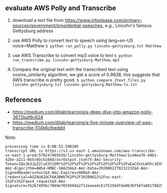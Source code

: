 
## evaluate AWS Polly and Transcribe

1) download a text file from https://www.infoplease.com/primary-sources/government/presidential-speeches, e.g., Lincohn's famous Gettysburg address

2) use AWS Polly to convert text to speech using lang=en-US voice=Matthew
`$ python run_polly.py lincohn-gettysburg.txt Matthew `       

3) use AWS Transcribe to convert mp3 voice to text
`$ python run_transcribe.py lincohn-gettysburg-Matthew.mp3 `

4) Compare the original text with the transcribed text using cosine_similarity algorithm, 
we get a score of 0.9838, this suggests that AWS transcribe is pretty good.
`$ python compare_2text_files.py lincohn-gettysburg.txt lincohn-gettysburg-Matthew-tx.txt ` 


## References

- https://medium.com/@labrlearning/a-deep-dive-into-amazon-polly-3672baf6c624
- https://medium.com/@labrlearning/a-five-minute-overview-of-aws-transcribe-514b6cfeeddd


Note: 
```
processing time is 0:00:53.590105
transcript URL is https://s3.us-east-1.amazonaws.com/aws-transcribe-us-east-1-prod/578247465916/lincohn-gettysburg-Matthew/1ce6ea76-e0b1-42be-a211-6b5c6bcb168d/asrOutput.json?X-Amz-Security-Token=IQoJb3JpZ2luX2VjEMr%2F%2F%2F%2F%2F%2F%2F%2F%2F%2FwEaCXVzLWVhc3QtMSJHMEUCIQDW7eOpHBTTAxfeHjbd4ClxqVCQI8wERmfTl3Vv%2FUSTxgIgSZ%2Fni8ZBqwppVmZrtqq4%2BxKbhZ1%2FBSoJnJ9390lPwg8qtAMIUhABGgwyNzY2NTY0MzMxNTMiDIuXGo4gqaByP7eb6CqRA6AtysRDkyMKN%2Fpix2cP2D4ESRdcNm3sYU3ubuHRRnXGJqIusyV5I3dY2WQB0IrYLNhssxc75XVPrcAoF2mTa7ZHbThy9yJRr65ZlRyn4qXcTjqkwks9jNvcTbV8GPUwj5dlKtre5Fwexyt6IwNvbhCsSzFvgZKLLyqfAqqeexBDrqUXi0qVWwpX1AdEOyPOrrfnFbd89KPRy%2ByHMdq%2BY%2FF%2Fpd5mwVm%2FG9Kko6DaaIhxSfxvnx9%2Blb8B1zmYJuONF3if%2BZMNrIBnkuxx7lgww8h6TmU8RkIdus90MMOOgwdyv1TMzhCdLUtzSeLPPINfZlTz7RojhWm0cTfoQP7IVA%2BGXKkXS280y2ZhTC0GSU7piYCwXaDE9deOWPbgq7%2FSfSfUUynaTgsCaJ%2BDiVwcVYdFyiF8JQzUMfWZtRVawaJTpjMfst9sCWVx8DZh8piv87xN8sCt8Rjugu99jSUTh0sJ8rxcjq32W8xm9VXKtLRiKzHbzIU%2FSZfdpGtX45q5ewGQ0RIGHy0WYp8qsFfKxG4PMO6JwPcFOusBjnRr1Z3fNICErCLhjZMXr%2BJGY1okjDJhQtPWuyQERXhrbwB3yA%2Bepesn34MDp8mHyU%2BEfir2Vby%2FIJvz09s1NkvDD%2F90D6IZ5d%2FW2fU98nm%2B4FQ6q4ryNafhgGBvimKg5nhz93AIz9WBRyXBspBOozrUhk6EPKjgCZj17wWq6LievnO4Orc0YdxvhMYUa8nIx%2FFaMB%2F05Svjtkhbg8Ppk8jwzawW3kkpTgB3Lu1804i%2BkEu5p%2BN%2FSXC3d%2BdGQzUXJVjf0Z27tKeGYaY20qMBhmo7%2FMJyTOXEZXDJoi4Md6HOSRzQsUmneQpz6w%3D%3D&X-Amz-Algorithm=AWS4-HMAC-SHA256&X-Amz-Date=20200622T021223Z&X-Amz-SignedHeaders=host&X-Amz-Expires=900&X-Amz-Credential=ASIAUA2QCFAA3BWU7K2P%2F20200622%2Fus-east-1%2Fs3%2Faws4_request&X-Amz-Signature=7b267495bc7869e765569da2f12aeea4cb1f5256dfde0636f56fa881f8825340
```
